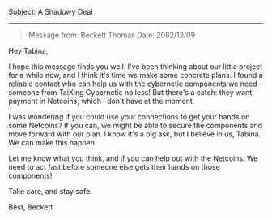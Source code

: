 Subject: A Shadowy Deal

---

> Message from: Beckett Thomas
> Date: 2082/12/09

Hey Tabina,

I hope this message finds you well. I've been thinking about our little project for a while now, and I think it's time we make some concrete plans. I found a reliable contact who can help us with the cybernetic components we need - someone from TaiXing Cybernetic no less! But there's a catch: they want payment in Netcoins, which I don't have at the moment.

I was wondering if you could use your connections to get your hands on some Netcoins? If you can, we might be able to secure the components and move forward with our plan. I know it's a big ask, but I believe in us, Tabina. We can make this happen.

Let me know what you think, and if you can help out with the Netcoins. We need to act fast before someone else gets their hands on those components!

Take care, and stay safe.

Best,
Beckett